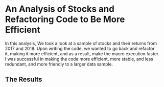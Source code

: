 # An Analysis of Stocks and Refactoring Code to Be More Efficient 

In this analysis, We took a look at a sample of stocks and their returns from 2017 and 2018. Upon writing the code, we wanted to go back and refactor it, making it more efficient, and as a result, make the macro execution faster. I was successful in making the code more efficient, more stable, and less redundant, and more friendly to a larger data sample.

## The Results



